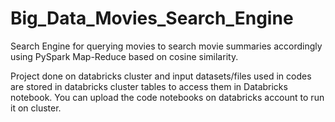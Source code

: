 # Big_Data_Movies_Search_Engine
Search Engine for querying movies to search movie summaries accordingly using PySpark Map-Reduce based on cosine similarity.

Project done on databricks cluster and input datasets/files used in codes are stored in databricks cluster tables to access them in Databricks notebook. You can upload the code notebooks on databricks account to run it on cluster.
